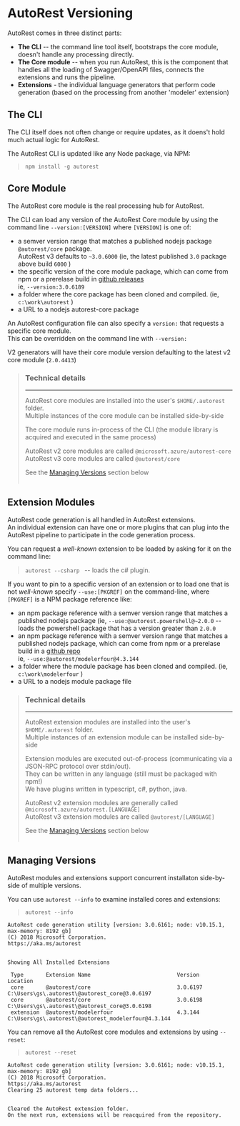# AutoRest Versioning

AutoRest comes in three distinct parts:
 - **The CLI** -- the command line tool itself, bootstraps the core module, doesn't handle any processing directly.
 - **The Core module** -- when you run AutoRest, this is the component that handles all the loading of Swagger/OpenAPI files, connects the extensions and runs the pipeline.
 - **Extensions** - the individual language generators that perform code generation (based on the processing from another 'modeler' extension)

## The CLI

The CLI itself does not often change or require updates, as it doens't hold much actual logic for AutoRest.

The AutoRest CLI is updated like any Node package, via NPM:
> `npm install -g autorest`

## Core Module

The AutoRest core module is the real processing hub for AutoRest. 

The CLI can load any version of the AutoRest Core module by using the command line `--version:[VERSION]`  where `[VERSION]` is one of:
 - a semver version range that matches a published nodejs package `@autorest/core` package.<br>AutoRest v3 defaults to `~3.0.6000` (ie, the latest published `3.0` package above build `6000` )
 - the specific version of the core module package, which can come from npm or a prerelase build in [github releases](https://github.com/azure/autorest/releases)<br>ie,  `--version:3.0.6189`
 - a folder where the core package has been cloned and compiled. (ie, `c:\work\autorest` )
 - a URL to a nodejs autorest-core package 

An AutoRest configuration file can also specify a `version:` that requests a specific core module.<br>
This can be overridden on the command line with `--version:`<br>

V2 generators will have their core module version defaulting to the latest v2 core module (`2.0.4413`)

> ### Technical details
> ---
> AutoRest core modules are installed into the user's `$HOME/.autorest` folder.<br>
> Multiple instances of the core module can be installed side-by-side<br>
> 
> The core module runs in-process of the CLI (the module library is acquired and executed in the same process)
>
> AutoRest v2 core modules are called `@microsoft.azure/autorest-core` <br>
> AutoRest v3 core modules are called `@autorest/core`<br>
> 
>
> See the [Managing Versions](#Managing-Versions) section below<br>
> &nbsp;

## Extension Modules

AutoRest code generation is all handled in AutoRest extensions. <br>
An individual extension can have one or more plugins that can plug into the AutoRest pipeline to participate in the code generation process.

You can request a _well-known_ extension to be loaded by asking for it on the command line:

> `autorest --csharp ` -- loads the c# plugin.

If you want to pin to a specific version of an extension or to load one that is not _well-known_ specify `--use:[PKGREF]` on the command-line, where `[PKGREF]` is a NPM package reference like:
 - an npm package reference with a semver version range that matches a published nodejs package (ie, `--use:@autorest.powershell@~2.0.0` -- loads the powershell package that has a version greater than `2.0.0 `
 - an npm package reference with a semver version range that matches a published nodejs package, which can come from npm or a prerelase build in a [github repo](https://github.com/azure/autorest.modelerfour/relases)<br>ie,  `--use:@autorest/modelerfour@4.3.144`
 - a folder where the module package has been cloned and compiled. (ie, `c:\work\modelerfour` )
 - a URL to a nodejs module package file

> ### Technical details
> ---
> AutoRest extension modules are installed into the user's `$HOME/.autorest` folder.<br>
> Multiple instances of an extension module can be installed side-by-side<br>
> 
> Extension modules are executed out-of-process (communicating via a JSON-RPC protocol over stdin/out). <br>
> They can be written in any language (still must be packaged with npm!)<br>
> We have plugins written in typescript, c#, python, java.
> 
> 
> AutoRest v2 extension modules are generally called `@microsoft.azure/autorest.[LANGUAGE]` <br> 
> AutoRest v3 extension modules are called `@autorest/[LANGUAGE]`<br>
> 
>
> See the [Managing Versions](#Managing-Versions) section below<br>
> &nbsp;


## Managing Versions

AutoRest modules and extensions support concurrent installaton side-by-side of multiple versions.

You can use `autorest --info` to examine installed cores and extensions:

> `autorest --info`
``` text
AutoRest code generation utility [version: 3.0.6161; node: v10.15.1, max-memory: 8192 gb]
(C) 2018 Microsoft Corporation.
https://aka.ms/autorest


Showing All Installed Extensions

 Type       Extension Name                           Version      Location
 core       @autorest/core                           3.0.6197     C:\Users\gs\.autorest\@autorest_core@3.0.6197
 core       @autorest/core                           3.0.6198     C:\Users\gs\.autorest\@autorest_core@3.0.6198
 extension  @autorest/modelerfour                    4.3.144      C:\Users\gs\.autorest\@autorest_modelerfour@4.3.144
```

You can remove all the AutoRest core modules and extensions by using `--reset`:

> `autorest --reset` 
``` text
AutoRest code generation utility [version: 3.0.6161; node: v10.15.1, max-memory: 8192 gb]
(C) 2018 Microsoft Corporation.
https://aka.ms/autorest
Clearing 25 autorest temp data folders...


Cleared the AutoRest extension folder.
On the next run, extensions will be reacquired from the repository.
```
